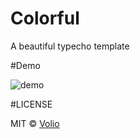# Colorful

A beautiful typecho template

#Demo

![demo](http://ww4.sinaimg.com/large/a15b4afegw1f18j2ptimcj211y0lc7ed.jpg)

#LICENSE

MIT © [Volio](https://niconiconi.org)